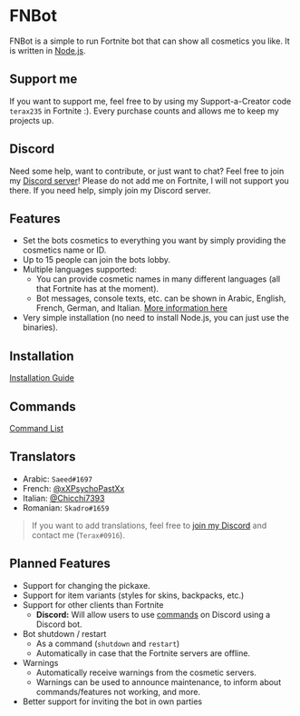 # FNBot

FNBot is a simple to run Fortnite bot that can show all cosmetics you like. It is written in [Node.js](https://nodejs.org/en).

## Support me
If you want to support me, feel free to by using my Support-a-Creator code `terax235` in Fortnite :).
Every purchase counts and allows me to keep my projects up.

## Discord

Need some help, want to contribute, or just want to chat? Feel free to join my [Discord server](https://discord.gg/dksmQK7)!
Please do not add me on Fortnite, I will not support you there. If you need help, simply join my Discord server.

## Features

- Set the bots cosmetics to everything you want by simply providing the cosmetics name or ID.
- Up to 15 people can join the bots lobby.
- Multiple languages supported:
  - You can provide cosmetic names in many different languages (all that Fortnite has at the moment).
  - Bot messages, console texts, etc. can be shown in Arabic, English, French, German, and Italian. [More information here](#Translators)
- Very simple installation (no need to install Node.js, you can just use the binaries).

## Installation

[Installation Guide](https://github.com/Terax235/fnbot-client/wiki/Installation)

## Commands

[Command List](https://github.com/Terax235/fnbot-client/wiki/Commands)

## Translators

- Arabic: `Saeed#1697`
- French: [@xXPsychoPastXx](https://twitter.com/xXPsychoPastXx)
- Italian: [@Chicchi7393](https://twitter.com/Chicchi7393)
- Romanian: `Skadro#1659`

> If you want to add translations, feel free to [join my Discord](https://discord.gg/dksmQK7) and contact me (`Terax#0916`).

## Planned Features

- Support for changing the pickaxe.
- Support for item variants (styles for skins, backpacks, etc.)
- Support for other clients than Fortnite
  - **Discord:** Will allow users to use [commands](https://github.com/Terax235/fnbot-client/wiki/Commands) on Discord using a Discord bot.
- Bot shutdown / restart
  - As a command (`shutdown` and `restart`)
  - Automatically in case that the Fortnite servers are offline.
- Warnings
  - Automatically receive warnings from the cosmetic servers.
  - Warnings can be used to announce maintenance, to inform about commands/features not working, and more.
- Better support for inviting the bot in own parties

